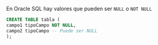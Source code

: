 En Oracle SQL hay valores que pueden ser `NULL` o `NOT NULL`

```SQL
CREATE TABLE tabla (
campo1 tipoCampo NOT NULL,
campo2 tipoCampo -- Puede ser NULL
);
```